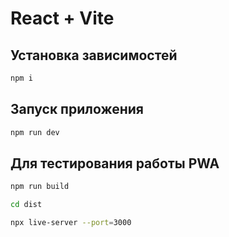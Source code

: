# React + Vite

## Установка зависимостей

```bash
npm i
```

## Запуск приложения

```bash
npm run dev
```

## Для тестирования работы PWA

```bash
npm run build
```

```bash
cd dist
```

```bash
npx live-server --port=3000
```

